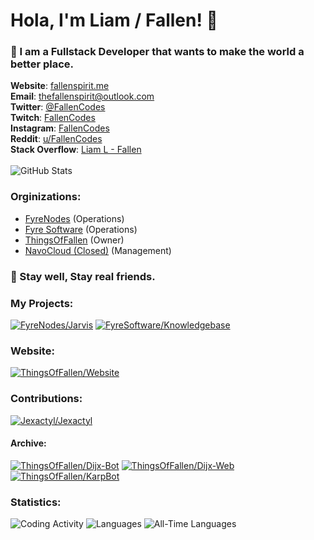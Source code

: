 # Hola, I'm Liam / Fallen! 👋

### 💙️ I am a Fullstack Developer that wants to make the world a better place.

**Website**: [fallenspirit.me](https://fallenspirit.me)<br/>
**Email**: [thefallenspirit@outlook.com](mailto:thefallenspirit@outlook.com)<br/>
**Twitter**: [@FallenCodes](https://twitter.com/FallenCodes)<br/>
**Twitch**: [FallenCodes](https://twitch.tv/fallencodes)<br/>
**Instagram**: [FallenCodes](https://instagram.com/fallencodes)<br/>
**Reddit**: [u/FallenCodes](https://www.reddit.com/user/fallencodes)<br/>
**Stack Overflow**: [Liam L - Fallen](https://stackoverflow.com/users/15903401/liam-l-fallen?tab=profile)
<br/><br/>
![GitHub Stats](https://github-readme-stats.vercel.app/api?username=TheFallenSpirit&count_private=true&include_all_commits=true&show_icons=true&hide=issues,stars&custom_title=My%20GitHub%20Stats&theme=midnight-purple&hide_border=true)

### Orginizations:
* [FyreNodes](https://github.com/FyreNodes) (Operations)
* [Fyre Software](https://github.com/FyreSoftware) (Operations)
* [ThingsOfFallen](https://github.com/ThingsOfFallen) (Owner)
* [NavoCloud (Closed)](https://github.com/NavoCloud) (Management)

### 💜️ Stay well, Stay real friends.

### My Projects:
[![FyreNodes/Jarvis](https://github-readme-stats.vercel.app/api/pin/?username=FyreNodes&repo=Jarvis&theme=midnight-purple&hide_border=true&locale=en&show_owner=true)](https://github.com/FyreNodes/Jarvis)
[![FyreSoftware/Knowledgebase](https://github-readme-stats.vercel.app/api/pin/?username=FyreSoftware&repo=Knowledgebase&theme=midnight-purple&hide_border=true&locale=en&show_owner=true)](https://github.com/FyreSoftware/Knowledgebase)

### Website:
[![ThingsOfFallen/Website](https://github-readme-stats.vercel.app/api/pin/?username=ThingsOfFallen&repo=Website&theme=midnight-purple&hide_border=true&locale=en&show_owner=false)](https://github.com/ThingsOfFallen/Website)

### Contributions:
[![Jexactyl/Jexactyl](https://github-readme-stats.vercel.app/api/pin/?username=Jexactyl&repo=Jexactyl&theme=midnight-purple&hide_border=true&locale=en&show_owner=false)](https://github.com/Jexactyl/Jexactyl)

#### Archive:
[![ThingsOfFallen/Dijx-Bot](https://github-readme-stats.vercel.app/api/pin/?username=ThingsOfFallen&repo=Dijx-Bot&theme=midnight-purple&hide_border=true&locale=en&show_owner=false)](https://github.com/ThingsOfFallen/Dijx-Bot)
[![ThingsOfFallen/Dijx-Web](https://github-readme-stats.vercel.app/api/pin/?username=ThingsOfFallen&repo=Dijx-Web&theme=midnight-purple&hide_border=true&locale=en&show_owner=false)](https://github.com/ThingsOfFallen/Dijx-Web)
[![ThingsOfFallen/KarpBot](https://github-readme-stats.vercel.app/api/pin/?username=ThingsOfFallen&repo=KarpBot&theme=midnight-purple&hide_border=true&locale=en&show_owner=false)](https://github.com/ThingsOfFallen/KarpBot)

### Statistics:
![Coding Activity](https://wakatime.com/share/@Fallen/51e6bc9f-3b26-423f-84fe-ad868d1fb212.svg)
![Languages](https://wakatime.com/share/@Fallen/344236ee-1b2f-4652-957e-c003f70f0905.svg)
![All-Time Languages](https://github-readme-stats.vercel.app/api/wakatime?username=Fallen&layout=compact&custom_title=All-Time%20Coding%20Statistics&langs_count=16&theme=midnight-purple&hide_border=true)

